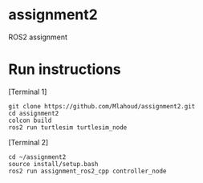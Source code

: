 # assignment2
 ROS2 assignment
 
# Run instructions
[Terminal 1]
```
git clone https://github.com/Mlahoud/assignment2.git
cd assignment2
colcon build
ros2 run turtlesim turtlesim_node
```
[Terminal 2]
```
cd ~/assignment2
source install/setup.bash
ros2 run assignment_ros2_cpp controller_node
```
